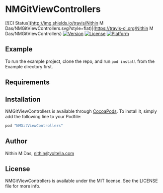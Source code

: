# NMGitViewControllers

[![CI Status](http://img.shields.io/travis/Nithin M Das/NMGitViewControllers.svg?style=flat)](https://travis-ci.org/Nithin M Das/NMGitViewControllers)
[![Version](https://img.shields.io/cocoapods/v/NMGitViewControllers.svg?style=flat)](http://cocoapods.org/pods/NMGitViewControllers)
[![License](https://img.shields.io/cocoapods/l/NMGitViewControllers.svg?style=flat)](http://cocoapods.org/pods/NMGitViewControllers)
[![Platform](https://img.shields.io/cocoapods/p/NMGitViewControllers.svg?style=flat)](http://cocoapods.org/pods/NMGitViewControllers)

## Example

To run the example project, clone the repo, and run `pod install` from the Example directory first.

## Requirements

## Installation

NMGitViewControllers is available through [CocoaPods](http://cocoapods.org). To install
it, simply add the following line to your Podfile:

```ruby
pod "NMGitViewControllers"
```

## Author

Nithin M Das, nithin@voltella.com

## License

NMGitViewControllers is available under the MIT license. See the LICENSE file for more info.
